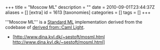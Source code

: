 +++
title = "Moscow ML"
description = ""
date = 2010-09-01T23:44:37Z
aliases = []
[extra]
id = 1613
[taxonomies]
categories = []
tags = []
+++


'''Moscow ML''' is a [Standard ML](https://rosettacode.org/wiki/Standard_ML) implementation derived from the codebase of [derived from::Caml Light](https://rosettacode.org/wiki/derived_from::Caml_Light).
* [http://www.dina.kvl.dk/~sestoft/mosml.html http://www.dina.kvl.dk/~sestoft/mosml.html]
